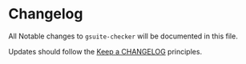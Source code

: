 # Changelog

All Notable changes to `gsuite-checker` will be documented in this file.

Updates should follow the [Keep a CHANGELOG](http://keepachangelog.com/) principles.
